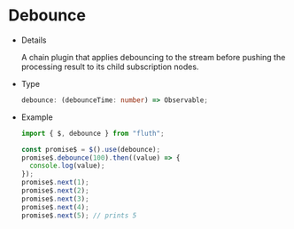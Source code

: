 # Debounce

- Details

  A chain plugin that applies debouncing to the stream before pushing the processing result to its child subscription nodes.

- Type

  ```typescript
  debounce: (debounceTime: number) => Observable;
  ```

- Example

  ```typescript
  import { $, debounce } from "fluth";

  const promise$ = $().use(debounce);
  promise$.debounce(100).then((value) => {
    console.log(value);
  });
  promise$.next(1);
  promise$.next(2);
  promise$.next(3);
  promise$.next(4);
  promise$.next(5); // prints 5
  ```
